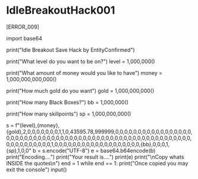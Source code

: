 # IdleBreakoutHack001
[ERROR_009]

import base64

print("Idle Breakout Save Hack by EntityConfirmed")

print("What level do you want to be on?")
level = 1,000,000()

print("What amount of money would you like to have")
money = 1,000,000,000,000()

print("How much gold do you want")
gold = 1,000,000,000()

print("How many Black Boxes?")
bb = 1,000,000()

print("How many skillpoints")
sp = 1,000,000,000()

s = f"{level},{money},{gold},2,0,0,0,0,0,0,0,1,1,0,43595.78,999999,0,0,0,0,0,0,0,0,0,0,0,0,0,0,0,0,0,0,0,0,0,0,0,0,0,0,0,0,0,0,0,0,0,0,0,0,0,0,0,0,0,0,0,0,0,0,0,0,0,0,0,0,0,0,0,0,0,0,0,0,0,0,0,0,0,0,0,0,1,0,0,0,0,0,0,0,0,0,0,0,0,0,0,0,0,0,0,0,{bb},0,0,0,1,{sp},1,0,0"
b = s.encode("UTF-8")
e = base64.b64encode(b)
print("Encoding....")
print("Your result is....")
print(e)
print("\nCopy whats INSIDE the quotes\n")
end = 1
while end == 1:
    print("Once copied you may exit the console")
    input()

